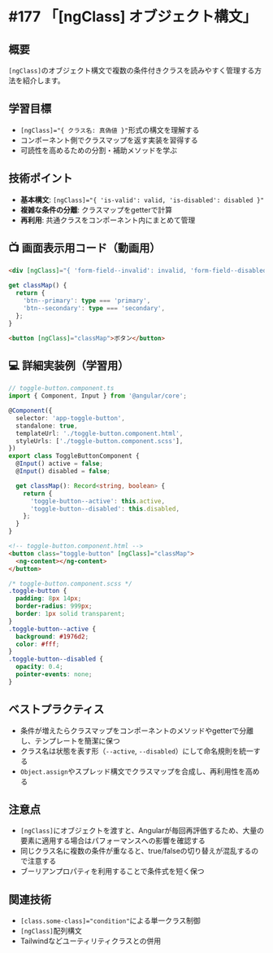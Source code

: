 # #177 「[ngClass] オブジェクト構文」

## 概要
`[ngClass]`のオブジェクト構文で複数の条件付きクラスを読みやすく管理する方法を紹介します。

## 学習目標
- `[ngClass]="{ クラス名: 真偽値 }"`形式の構文を理解する
- コンポーネント側でクラスマップを返す実装を習得する
- 可読性を高めるための分割・補助メソッドを学ぶ

## 技術ポイント
- **基本構文**: `[ngClass]="{ 'is-valid': valid, 'is-disabled': disabled }"`
- **複雑な条件の分離**: クラスマップをgetterで計算
- **再利用**: 共通クラスをコンポーネント内にまとめて管理

## 📺 画面表示用コード（動画用）

```html
<div [ngClass]="{ 'form-field--invalid': invalid, 'form-field--disabled': disabled }"></div>
```

```typescript
get classMap() {
  return {
    'btn--primary': type === 'primary',
    'btn--secondary': type === 'secondary',
  };
}
```

```html
<button [ngClass]="classMap">ボタン</button>
```

## 💻 詳細実装例（学習用）
```typescript
// toggle-button.component.ts
import { Component, Input } from '@angular/core';

@Component({
  selector: 'app-toggle-button',
  standalone: true,
  templateUrl: './toggle-button.component.html',
  styleUrls: ['./toggle-button.component.scss'],
})
export class ToggleButtonComponent {
  @Input() active = false;
  @Input() disabled = false;

  get classMap(): Record<string, boolean> {
    return {
      'toggle-button--active': this.active,
      'toggle-button--disabled': this.disabled,
    };
  }
}
```

```html
<!-- toggle-button.component.html -->
<button class="toggle-button" [ngClass]="classMap">
  <ng-content></ng-content>
</button>
```

```scss
/* toggle-button.component.scss */
.toggle-button {
  padding: 8px 14px;
  border-radius: 999px;
  border: 1px solid transparent;
}
.toggle-button--active {
  background: #1976d2;
  color: #fff;
}
.toggle-button--disabled {
  opacity: 0.4;
  pointer-events: none;
}
```

## ベストプラクティス
- 条件が増えたらクラスマップをコンポーネントのメソッドやgetterで分離し、テンプレートを簡潔に保つ
- クラス名は状態を表す形（`--active`, `--disabled`）にして命名規則を統一する
- `Object.assign`やスプレッド構文でクラスマップを合成し、再利用性を高める

## 注意点
- `[ngClass]`にオブジェクトを渡すと、Angularが毎回再評価するため、大量の要素に適用する場合はパフォーマンスへの影響を確認する
- 同じクラス名に複数の条件が重なると、true/falseの切り替えが混乱するので注意する
- ブーリアンプロパティを利用することで条件式を短く保つ

## 関連技術
- `[class.some-class]="condition"`による単一クラス制御
- `[ngClass]`配列構文
- Tailwindなどユーティリティクラスとの併用
